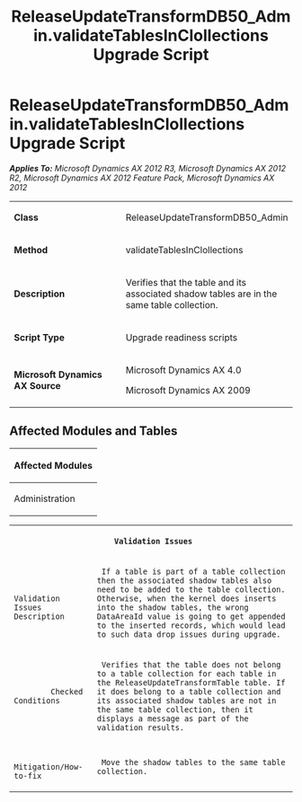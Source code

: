 ﻿---
title: ReleaseUpdateTransformDB50_Admin.validateTablesInClollections Upgrade Script
TOCTitle: ReleaseUpdateTransformDB50_Admin.validateTablesInClollections Upgrade Script
ms:assetid: 0d8cf15a-92b9-557e-94e6-6c483f1c8f48
ms:mtpsurl: https://msdn.microsoft.com/en-us/library/JJ735718(v=AX.60)
ms:contentKeyID: 49706623
ms.date: 05/18/2015
mtps_version: v=AX.60
---

# ReleaseUpdateTransformDB50\_Admin.validateTablesInClollections Upgrade Script 


_**Applies To:** Microsoft Dynamics AX 2012 R3, Microsoft Dynamics AX 2012 R2, Microsoft Dynamics AX 2012 Feature Pack, Microsoft Dynamics AX 2012_

<table>
<colgroup>
<col style="width: 50%" />
<col style="width: 50%" />
</colgroup>
<tbody>
<tr class="odd">
<td><p><strong>Class</strong></p></td>
<td><p>ReleaseUpdateTransformDB50_Admin</p></td>
</tr>
<tr class="even">
<td><p><strong>Method</strong></p></td>
<td><p>validateTablesInClollections</p></td>
</tr>
<tr class="odd">
<td><p><strong>Description</strong></p></td>
<td><p>Verifies that the table and its associated shadow tables are in the same table collection.</p></td>
</tr>
<tr class="even">
<td><p><strong>Script Type</strong></p></td>
<td><p>Upgrade readiness scripts</p></td>
</tr>
<tr class="odd">
<td><p><strong>Microsoft Dynamics AX Source</strong></p></td>
<td><p>Microsoft Dynamics AX 4.0</p>
<p>Microsoft Dynamics AX 2009</p></td>
</tr>
</tbody>
</table>


## Affected Modules and Tables

<table>
<colgroup>
<col style="width: 100%" />
</colgroup>
<thead>
<tr class="header">
<th><p>Affected Modules</p></th>
</tr>
</thead>
<tbody>
<tr class="odd">
<td><p>Administration</p></td>
</tr>
</tbody>
</table>


<table xmlns="http://www.w3.org/1999/xhtml">
              <tr><th colspan="2">
		
   <p>
   
	 Validation Issues
  </p>
  </th></tr>
              <tr><td>
		
   <p>
   
	 
            Validation Issues Description
          
  </p>
  </td><td>
		
   <p>
   
	 If a table is part of a table collection then the associated shadow tables also need to be added to the table collection. Otherwise, when the kernel does inserts into the shadow tables, the wrong DataAreaId value is going to get appended to the inserted records, which would lead to such data drop issues during upgrade.
  </p>
  </td></tr>
              <tr><td>
		
   <p>
   
	 
            Checked Conditions
          
  </p>
  </td><td>
		
   <p>
   
	 Verifies that the table does not belong to a table collection for each table in the ReleaseUpdateTransformTable table. If it does belong to a table collection and its associated shadow tables are not in the same table collection, then it displays a message as part of the validation results.
  </p>
  </td></tr>
              <tr><td>
		
   <p>
   
	 
            Mitigation/How-to-fix
          
  </p>
  </td><td>
		
   <p>
   
	 Move the shadow tables to the same table collection.
  </p>
  </td></tr>
            </table>

  


